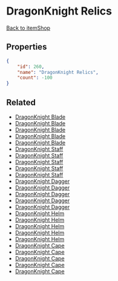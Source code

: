 # DragonKnight Relics

<no description available>

[Back to itemShop](../item-shops.md)

## Properties

```json
{
    "id": 260,
    "name": "DragonKnight Relics",
    "count": -100
}
```

## Related

- [DragonKnight Blade](../items/6807-dragonknight-blade.md)
- [DragonKnight Blade](../items/6808-dragonknight-blade.md)
- [DragonKnight Blade](../items/6809-dragonknight-blade.md)
- [DragonKnight Blade](../items/6810-dragonknight-blade.md)
- [DragonKnight Blade](../items/6811-dragonknight-blade.md)
- [DragonKnight Staff](../items/6812-dragonknight-staff.md)
- [DragonKnight Staff](../items/6813-dragonknight-staff.md)
- [DragonKnight Staff](../items/6814-dragonknight-staff.md)
- [DragonKnight Staff](../items/6815-dragonknight-staff.md)
- [DragonKnight Staff](../items/6816-dragonknight-staff.md)
- [DragonKnight Dagger](../items/6817-dragonknight-dagger.md)
- [DragonKnight Dagger](../items/6818-dragonknight-dagger.md)
- [DragonKnight Dagger](../items/6819-dragonknight-dagger.md)
- [DragonKnight Dagger](../items/6820-dragonknight-dagger.md)
- [DragonKnight Dagger](../items/6821-dragonknight-dagger.md)
- [DragonKnight Helm](../items/6822-dragonknight-helm.md)
- [DragonKnight Helm](../items/6823-dragonknight-helm.md)
- [DragonKnight Helm](../items/6824-dragonknight-helm.md)
- [DragonKnight Helm](../items/6825-dragonknight-helm.md)
- [DragonKnight Helm](../items/6826-dragonknight-helm.md)
- [DragonKnight Cape](../items/6827-dragonknight-cape.md)
- [DragonKnight Cape](../items/6828-dragonknight-cape.md)
- [DragonKnight Cape](../items/6829-dragonknight-cape.md)
- [DragonKnight Cape](../items/6830-dragonknight-cape.md)
- [DragonKnight Cape](../items/6831-dragonknight-cape.md)

